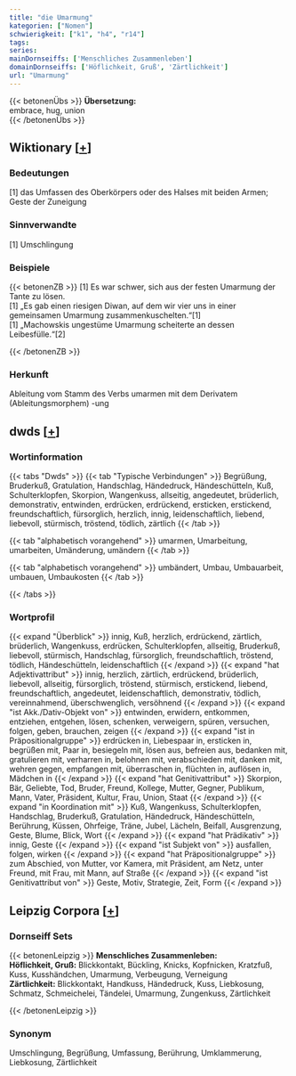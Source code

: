 ```yaml
---
title: "die Umarmung"
kategorien: ["Nomen"]
schwierigkeit: ["k1", "h4", "r14"]
tags:
series:
mainDornseiffs: ['Menschliches Zusammenleben']
domainDornseiffs: ['Höflichkeit, Gruß', 'Zärtlichkeit']
url: "Umarmung"
---
```


{{< betonenÜbs >}}
**Übersetzung:**  
embrace, hug, union  
{{< /betonenÜbs >}}

## Wiktionary [[+](https://de.wiktionary.org/wiki/Umarmung)]

### Bedeutungen
[1] das Umfassen des Oberkörpers oder des Halses mit beiden Armen; Geste der Zuneigung  

### Sinnverwandte
[1] Umschlingung  

### Beispiele
{{< betonenZB >}}
[1] Es war schwer, sich aus der festen Umarmung der Tante zu lösen.  
[1] „Es gab einen riesigen Diwan, auf dem wir vier uns in einer gemeinsamen Umarmung zusammenkuschelten.“[1]  
[1] „Machowskis ungestüme Umarmung scheiterte an dessen Leibesfülle.“[2]  

{{< /betonenZB >}}
### Herkunft
Ableitung vom Stamm des Verbs umarmen mit dem Derivatem (Ableitungsmorphem) -ung  



## dwds [[+](https://www.dwds.de/wb/Umarmung)]

### Wortinformation
{{< tabs "Dwds" >}}
{{< tab "Typische Verbindungen" >}}
Begrüßung, Bruderkuß, Gratulation, Handschlag, Händedruck, Händeschütteln, Kuß, Schulterklopfen, Skorpion, Wangenkuss, allseitig, angedeutet, brüderlich, demonstrativ, entwinden, erdrücken, erdrückend, ersticken, erstickend, freundschaftlich, fürsorglich, herzlich, innig, leidenschaftlich, liebend, liebevoll, stürmisch, tröstend, tödlich, zärtlich
{{< /tab >}}

{{< tab "alphabetisch vorangehend" >}}
umarmen, Umarbeitung, umarbeiten, Umänderung, umändern
{{< /tab >}}

{{< tab "alphabetisch vorangehend" >}}
umbändert, Umbau, Umbauarbeit, umbauen, Umbaukosten
{{< /tab >}}

{{< /tabs >}}

### Wortprofil
{{< expand "Überblick" >}} innig, Kuß, herzlich, erdrückend, zärtlich, brüderlich, Wangenkuss, erdrücken, Schulterklopfen, allseitig, Bruderkuß, liebevoll, stürmisch, Handschlag, fürsorglich, freundschaftlich, tröstend, tödlich, Händeschütteln, leidenschaftlich {{< /expand >}}
{{< expand "hat Adjektivattribut" >}} innig, herzlich, zärtlich, erdrückend, brüderlich, liebevoll, allseitig, fürsorglich, tröstend, stürmisch, erstickend, liebend, freundschaftlich, angedeutet, leidenschaftlich, demonstrativ, tödlich, vereinnahmend, überschwenglich, versöhnend {{< /expand >}}
{{< expand "ist Akk./Dativ-Objekt von" >}} entwinden, erwidern, entkommen, entziehen, entgehen, lösen, schenken, verweigern, spüren, versuchen, folgen, geben, brauchen, zeigen {{< /expand >}}
{{< expand "ist in Präpositionalgruppe" >}} erdrücken in, Liebespaar in, ersticken in, begrüßen mit, Paar in, besiegeln mit, lösen aus, befreien aus, bedanken mit, gratulieren mit, verharren in, belohnen mit, verabschieden mit, danken mit, wehren gegen, empfangen mit, überraschen in, flüchten in, auflösen in, Mädchen in {{< /expand >}}
{{< expand "hat Genitivattribut" >}} Skorpion, Bär, Geliebte, Tod, Bruder, Freund, Kollege, Mutter, Gegner, Publikum, Mann, Vater, Präsident, Kultur, Frau, Union, Staat {{< /expand >}}
{{< expand "in Koordination mit" >}} Kuß, Wangenkuss, Schulterklopfen, Handschlag, Bruderkuß, Gratulation, Händedruck, Händeschütteln, Berührung, Küssen, Ohrfeige, Träne, Jubel, Lächeln, Beifall, Ausgrenzung, Geste, Blume, Blick, Wort {{< /expand >}}
{{< expand "hat Prädikativ" >}} innig, Geste {{< /expand >}}
{{< expand "ist Subjekt von" >}} ausfallen, folgen, wirken {{< /expand >}}
{{< expand "hat Präpositionalgruppe" >}} zum Abschied, von Mutter, vor Kamera, mit Präsident, am Netz, unter Freund, mit Frau, mit Mann, auf Straße {{< /expand >}}
{{< expand "ist Genitivattribut von" >}} Geste, Motiv, Strategie, Zeit, Form {{< /expand >}}

## Leipzig Corpora [[+](https://corpora.uni-leipzig.de/en/res?word=Umarmung&corpusId=deu_newscrawl-public_2018)]

### Dornseiff Sets
{{< betonenLeipzig >}}
**Menschliches Zusammenleben:**  
**Höflichkeit, Gruß:** Blickkontakt, Bückling, Knicks, Kopfnicken, Kratzfuß, Kuss, Kusshändchen, Umarmung, Verbeugung, Verneigung  
**Zärtlichkeit:** Blickkontakt, Handkuss, Händedruck, Kuss, Liebkosung, Schmatz, Schmeichelei, Tändelei, Umarmung, Zungenkuss, Zärtlichkeit  

{{< /betonenLeipzig >}}

### Synonym
Umschlingung, Begrüßung, Umfassung, Berührung, Umklammerung, Liebkosung, Zärtlichkeit

